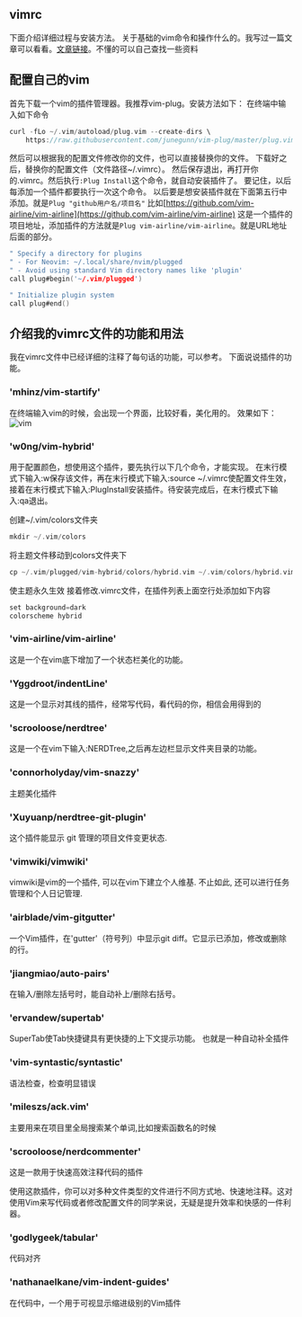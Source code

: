 ## vimrc
下面介绍详细过程与安装方法。
关于基础的vim命令和操作什么的。我写过一篇文章可以看看。[文章链接](https://mengchao.xyz/index.php/archives/146/)。不懂的可以自己查找一些资料

## 配置自己的vim
首先下载一个vim的插件管理器。我推荐vim-plug。安装方法如下：
在终端中输入如下命令
```c
curl -fLo ~/.vim/autoload/plug.vim --create-dirs \
    https://raw.githubusercontent.com/junegunn/vim-plug/master/plug.vim
```
然后可以根据我的配置文件修改你的文件，也可以直接替换你的文件。
下载好之后，替换你的配置文件（文件路径~/.vimrc）。
然后保存退出，再打开你的.vimrc。然后执行`:Plug Install`这个命令，就自动安装插件了。
要记住，以后每添加一个插件都要执行一次这个命令。
以后要是想安装插件就在下面第五行中添加。就是`Plug "github用户名/项目名"`
比如[https://github.com/vim-airline/vim-airline](https://github.com/vim-airline/vim-airline)
这是一个插件的项目地址，添加插件的方法就是`Plug vim-airline/vim-airline`。就是URL地址后面的部分。
```c
" Specify a directory for plugins
" - For Neovim: ~/.local/share/nvim/plugged
" - Avoid using standard Vim directory names like 'plugin'
call plug#begin('~/.vim/plugged')

" Initialize plugin system
call plug#end()
```

## 介绍我的vimrc文件的功能和用法
我在vimrc文件中已经详细的注释了每句话的功能，可以参考。
下面说说插件的功能。
### 'mhinz/vim-startify'
在终端输入vim的时候，会出现一个界面，比较好看，美化用的。
效果如下：
![vim](https://i.loli.net/2019/06/04/5cf647a07dca444223.png)

### 'w0ng/vim-hybrid'
用于配置颜色，想使用这个插件，要先执行以下几个命令，才能实现。
在末行模式下输入:w保存该文件，再在末行模式下输入:source ~/.vimrc使配置文件生效，接着在末行模式下输入:PlugInstall安装插件。待安装完成后，在末行模式下输入:qa退出。

创建~/.vim/colors文件夹
```c
mkdir ~/.vim/colors
```
将主题文件移动到colors文件夹下
```c
cp ~/.vim/plugged/vim-hybrid/colors/hybrid.vim ~/.vim/colors/hybrid.vim
```

使主题永久生效
接着修改.vimrc文件，在插件列表上面空行处添加如下内容
```c
set background=dark
colorscheme hybrid
```
### 'vim-airline/vim-airline'
这是一个在vim底下增加了一个状态栏美化的功能。

### 'Yggdroot/indentLine'
这是一个显示对其线的插件，经常写代码，看代码的你，相信会用得到的

### 'scrooloose/nerdtree'
这是一个在vim下输入:NERDTree,之后再左边栏显示文件夹目录的功能。

### 'connorholyday/vim-snazzy'
主题美化插件

### 'Xuyuanp/nerdtree-git-plugin'
这个插件能显示 git 管理的项目文件变更状态.

### 'vimwiki/vimwiki'
vimwiki是vim的一个插件, 可以在vim下建立个人维基. 不止如此, 还可以进行任务管理和个人日记管理.

### 'airblade/vim-gitgutter'
一个Vim插件，在'gutter'（符号列）中显示git diff。它显示已添加，修改或删除的行。

### 'jiangmiao/auto-pairs'
在输入/删除左括号时，能自动补上/删除右括号。

### 'ervandew/supertab'
SuperTab使Tab快捷键具有更快捷的上下文提示功能。 也就是一种自动补全插件

### 'vim-syntastic/syntastic'
语法检查，检查明显错误

### 'mileszs/ack.vim'
主要用来在项目里全局搜索某个单词,比如搜索函数名的时候

### 'scrooloose/nerdcommenter'
这是一款用于快速高效注释代码的插件

使用这款插件，你可以对多种文件类型的文件进行不同方式地、快速地注释。这对使用Vim来写代码或者修改配置文件的同学来说，无疑是提升效率和快感的一件利器。

### 'godlygeek/tabular'
代码对齐

### 'nathanaelkane/vim-indent-guides'
在代码中，一个用于可视显示缩进级别的Vim插件
